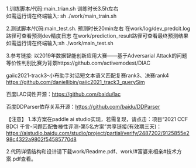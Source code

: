 1.训练脚本/代码:main_trian.sh 训练时长3.5h左右  
如需运行请在终端输入: sh ./work/main_train.sh

2.测试脚本/代码:main_test.sh.  预测时长20min左右 
在work/log/dev_predcit.log路径可查看预测dev精度日志
在work/prediction_result路径可查看最终预测结果
如需运行请在终端输入:sh ./work/main_test.sh

3.参考链接: 
以2019年数据智能创新应用大赛——基于Adversarial Attack的问题等价性判别比赛为背景https://github.com/activemodest/DIAC

gaiic2021-track3-小布助手对话短文本语义匹配复赛rank3、决赛rank4
https://github.com/daniellibin/gaiic2021_track3_querySim

百度LAC词性开源：https://github.com/baidu/lac

百度DDParser依存关系开源：https://github.com/baidu/DDParser

【注意】
1.本方案在paddle ai studio实现，若需复现，请点击：项目“2021 CCF BDCI 千言-问题匹配鲁棒性评测-第5名方案”共享链接(有效期三天)：https://aistudio.baidu.com/studio/project/partial/verify/2487202/9125855e298c4322a9802f54585770d8

2.代码详情结构和设计请下载work/Readme.pdf、work/#富婆来相亲#技术方案.pdf查看。
